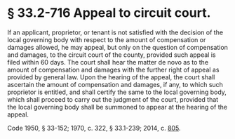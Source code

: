 # § 33.2-716 Appeal to circuit court.

<p>If an applicant, proprietor, or tenant is not satisfied with the decision of the local governing body with respect to the amount of compensation or damages allowed, he may appeal, but only on the question of compensation and damages, to the circuit court of the county, provided such appeal is filed within 60 days. The court shall hear the matter de novo as to the amount of compensation and damages with the further right of appeal as provided by general law. Upon the hearing of the appeal, the court shall ascertain the amount of compensation and damages, if any, to which such proprietor is entitled, and shall certify the same to the local governing body, which shall proceed to carry out the judgment of the court, provided that the local governing body shall be summoned to appear at the hearing of the appeal.</p><p>Code 1950, § 33-152; 1970, c. 322, § 33.1-239; 2014, c. <a href='http://lis.virginia.gov/cgi-bin/legp604.exe?141+ful+CHAP0805'>805</a>.</p>